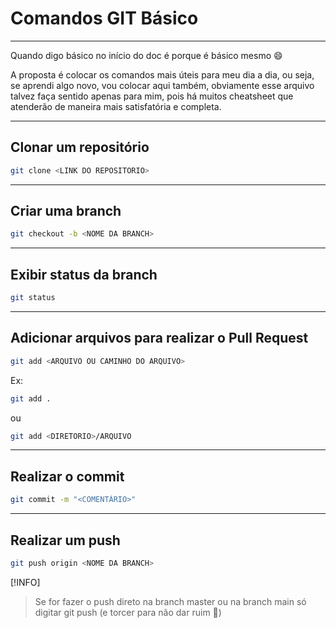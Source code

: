 # Comandos GIT Básico
---

Quando digo básico no início do doc é porque é básico mesmo :smile:

A proposta é colocar os comandos mais úteis para meu dia a dia, ou seja, se aprendi algo novo, vou colocar aqui também, obviamente esse arquivo talvez faça sentido apenas para mim, pois há muitos cheatsheet que atenderão de maneira mais satisfatória e completa.

---

## Clonar um repositório
```bash
git clone <LINK DO REPOSITORIO>
```
---
## Criar uma branch
```bash
git checkout -b <NOME DA BRANCH>
```
---
## Exibir status da branch
```bash
git status
```
---
## Adicionar arquivos para realizar o Pull Request
```bash
git add <ARQUIVO OU CAMINHO DO ARQUIVO>
```
Ex:
```bash
git add .
```
ou 
```bash
git add <DIRETORIO>/ARQUIVO
```
---
## Realizar o commit
```bash
git commit -m "<COMENTÁRIO>"
```
---
## Realizar um push
```bash
git push origin <NOME DA BRANCH>
```
[!INFO]
>Se for fazer o push direto na branch master ou na branch main só digitar git push (e torcer para não dar ruim :rofl:)
